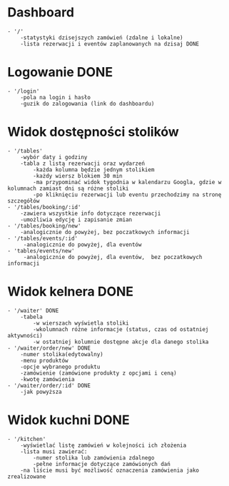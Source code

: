 # Dashboard

    - '/'
        -statystyki dzisejszych zamówień (zdalne i lokalne)
        -lista rezerwacji i eventów zaplanowanych na dzisaj DONE

# Logowanie DONE

    - '/login'
        -pola na login i hasło
        -guzik do zalogowania (link do dashboardu)

# Widok dostępności stolików

    - '/tables'
        -wybór daty i godziny
        -tabla z listą rezerwacji oraz wydarzeń
            -każda kolumna będzie jednym stolikiem
            -każdy wiersz blokiem 30 min
            -ma przypominać widok tygodnia w kalendarzu Googla, gdzie w kolumnach zamiast dni są różne stoliki
            -po kliknięciu rezerwacji lub eventu przechodzimy na stronę szczegółów
    - '/tables/booking/:id'
        -zawiera wszystkie info dotyczące rezerwacji
        -umożliwia edycję i zapisanie zmian
    - '/tables/booking/new'
        -analogicznie do powyżej, bez poczatkowych informacji
    - '/tables/events/:id'
         -analogicznie do powyżej, dla eventów
    - 'tables/events/new'
         -analogicznie do powyżej, dla eventów,  bez poczatkowych informacji

# Widok kelnera DONE

    - '/waiter' DONE
        -tabela
            -w wierszach wyświetla stoliki
            -wkolumnach różne informacje (status, czas od ostatniej aktywności)
            -w ostatniej kolumnie dostępne akcje dla danego stolika
    - '/waiter/order/new' DONE
        -numer stolika(edytowalny)
        -menu produktów
        -opcje wybranego produktu
        -zamówienie (zamówione produkty z opcjami i ceną)
        -kwotę zamówienia
    - '/waiter/order/:id' DONE
        -jak powyższa

# Widok kuchni DONE
    - '/kitchen'
        -wyświetlać listę zamówień w kolejności ich złożenia
        -lista musi zawierać: 
            -numer stolika lub zamówienia zdalnego
            -pełne informacje dotyczące zamówionych dań
        -na liście musi być możliwość oznaczenia zamówienia jako zrealizowane